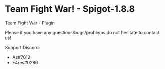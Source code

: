 # Team Fight War! - Spigot-1.8.8

Team Fight War - Plugin

Please if you have any questions/bugs/problems do not hesitate to contact us!


Support Discord:  

- Az#7012 
- F4res#0286
